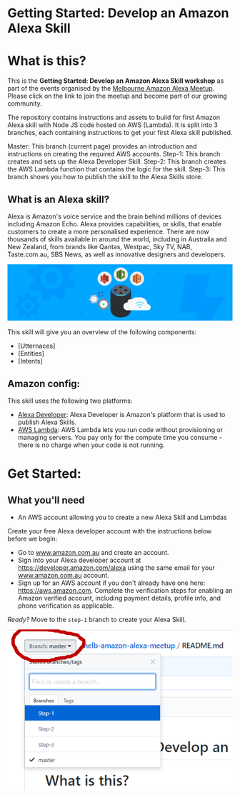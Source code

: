 # Getting Started: Develop an Amazon Alexa Skill

# What is this?
This is the <b>Getting Started: Develop an Amazon Alexa Skill workshop</b> as part of the events organised by the [Melbourne Amazon Alexa Meetup](https://www.meetup.com/Melbourne-Amazon-Alexa-Meetup).  Please click on the link to join the meetup and become part of our growing community.

The repository contains instructions and assets to build for first Amazon Alexa skill with Node JS code hosted on AWS (Lambda).  It is split into 3 branches, each containing instructions to get your first Alexa skill published.

Master: This branch (current page) provides an introduction and instructions on creating the required AWS accounts.
Step-1: This branch creates and sets up the Alexa Developer Skill.
Step-2: This branch creates the AWS Lambda function that contains the logic for the skill.
Step-3: This branch shows you how to publish the skill to the Alexa Skills store.

## What is an Alexa skill?
Alexa is Amazon's voice service and the brain behind millions of devices including Amazon Echo. Alexa provides capabilities, or skills, that enable customers to create a more personalised experience. There are now thousands of skills available in around the world, including in Australia and New Zealand, from brands like Qantas, Westpac, Sky TV, NAB, Taste.com.au, SBS News, as well as innovative designers and developers.

![voice hub](/images/Voice-Hub.png)

This skill will give you an overview of the following components:
- [Utternaces]
- [Entities]
- [Intents]

## Amazon config:
This skill uses the following two platforms:
- [Alexa Developer](https://developer.amazon.com/alexa): Alexa Developer is Amazon's platform that is used to publish Alexa Skills.
- [AWS Lambda](https://aws.amazon.com/lambda): AWS Lambda lets you run code without provisioning or managing servers. You pay only for the compute time you consume - there is no charge when your code is not running.

# Get Started:

## What you'll need
- An AWS account allowing you to create a new Alexa Skill and Lambdas

Create your free Alexa developer account with the instructions below before we begin:
- Go to www.amazon.com.au and create an account.
- Sign into your Alexa developer account at https://developer.amazon.com/alexa using the same email for your www.amazon.com.au account.
- Sign up for an AWS account if you don't already have one here: https://aws.amazon.com.  Complete the verification steps for enabling an Amazon verified account, including payment details, profile info, and phone verification as applicable.

*Ready?* Move to the `step-1` branch to create your Alexa Skill.

![switch branch](/images/Switch-branch-01.png)

